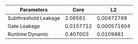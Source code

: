 | Parameters | Core | L2 |
| --- | --- | --- |
| Subthreshold Leakage | 2.06561 | 0.00472789 |
| Gate Leakage | 0.0157712 | 0.000571604 |
| Runtime Dynamic | 0.407003 | 0.0109881 |
